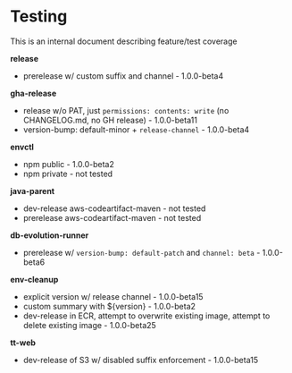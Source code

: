 # Testing

This is an internal document describing feature/test coverage

**release**
- prerelease w/ custom suffix and channel - 1.0.0-beta4

**gha-release**
- release w/o PAT, just `permissions: contents: write` (no CHANGELOG.md, no GH release) - 1.0.0-beta11
- version-bump: default-minor + `release-channel` - 1.0.0-beta4

**envctl**
- npm public - 1.0.0-beta2
- npm private - not tested

**java-parent**
- dev-release aws-codeartifact-maven - not tested
- prerelease aws-codeartifact-maven - not tested

**db-evolution-runner**
- prerelease w/ `version-bump: default-patch` and `channel: beta` - 1.0.0-beta6

**env-cleanup**
- explicit version w/ release channel - 1.0.0-beta15
- custom summary with ${version} - 1.0.0-beta2
- dev-release in ECR, attempt to overwrite existing image, attempt to delete existing image - 1.0.0-beta25

**tt-web**
- dev-release of S3 w/ disabled suffix enforcement - 1.0.0-beta15
